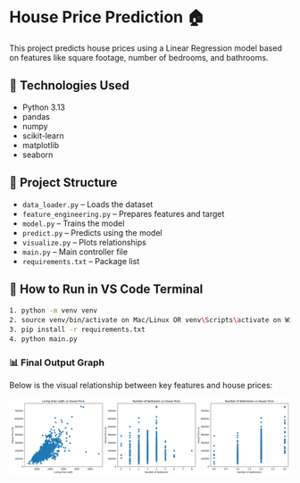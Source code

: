 # House Price Prediction 🏠

This project predicts house prices using a Linear Regression model based on features like square footage, number of bedrooms, and bathrooms.

## 🔧 Technologies Used
- Python 3.13
- pandas
- numpy
- scikit-learn
- matplotlib
- seaborn

## 📁 Project Structure
- `data_loader.py` – Loads the dataset
- `feature_engineering.py` – Prepares features and target
- `model.py` – Trains the model
- `predict.py` – Predicts using the model
- `visualize.py` – Plots relationships
- `main.py` – Main controller file
- `requirements.txt` – Package list

## 🚀 How to Run in VS Code Terminal 
```bash
1. python -m venv venv
2. source venv/bin/activate on Mac/Linux OR venv\Scripts\activate on Windows
3. pip install -r requirements.txt
4. python main.py
```
### 📊 Final Output Graph

Below is the visual relationship between key features and house prices:

![House Price Feature Graph](output_graphs.png)
